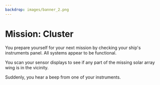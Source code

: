 ```yaml
---
backdrop: images/banner_2.png
---
```

# Mission: Cluster

You prepare yourself for your next mission by checking your ship's instruments panel. All systems appear to be functional.

You scan your sensor displays to see if any part of the missing solar array wing is in the vicinity.

Suddenly, you hear a beep from one of your instruments.

<Page url="beep" instructions="" action="Investigate beep" condition="none" /> 

